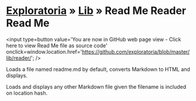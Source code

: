 [Exploratoria]( http://exploratoria.github.io ) &raquo; [Lib]( http://exploratoria.github.io/lib/ ) &raquo;
Read Me Reader Read Me
====

<span style=display:none; >[You are now in GitHub source code view - click here to view Read Me file as a web page]( http://exploratoria.github.io/lib/reader/index.html "View file as a web page." ) </span>
<input type=button value='You are now in GitHub web page view - Click here to view Read Me file as source code' onclick=window.location.href='https://github.com/exploratoria/blob/master/lib/reader/'; />


Loads a file named readme.md by default, converts Markdown to HTML and displays.

Loads and displays any other Markdown file given the filename is included on location hash.
